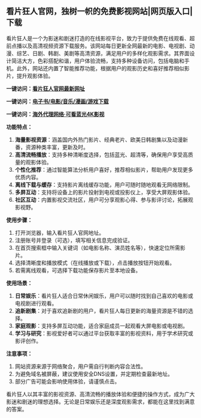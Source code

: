<h2>看片狂人官网，独树一帜的免费影视网站|网页版入口|下载</h2>
<p>看片狂人是一个为影迷和剧迷打造的在线影视平台，致力于提供免费在线观看、超前点播以及高清视频资源下载服务。该网站每日更新全网最新的电影、电视剧、动漫、综艺、日剧、韩剧、美剧等高清资源，满足用户的多样化观影需求。其界面设计简洁大方，色彩搭配和谐，用户体验流畅，支持多种设备访问，包括电脑和手机。此外，网站还内置了智能推荐功能，根据用户的观影历史和喜好推荐相似影片，提升观影体验。</p>
<p><strong>一键访问：</strong><a href="https://kpkuang.sodanav.com/" target="_blank"><strong>看片狂人官网最新网址</strong></a></p>
<p><strong>一键访问：</strong><a href="https://wangpanziyuan.pages.dev/" target="_blank"><strong>电子书/电影/音乐/漫画/游戏下载</strong></a></p>
<p><strong>一键访问：</strong><a href="http://ip.harmonylink.net/share/e82025" target="_blank"><strong>海外代理网络·可看蓝光4K影视</strong></a></p>
<p><strong>功能特点：</strong></p>
<ol>
  <li><strong>海量影视资源</strong>：涵盖国内外热门影片、经典老片、欧美日韩剧集以及动漫新番，资源种类丰富，更新及时。</li>
  <li><strong>高清流畅播放</strong>：支持多种清晰度选择，包括蓝光、超清等，确保用户享受高质量的观影体验。</li>
  <li><strong>个性化推荐</strong>：通过智能算法分析用户喜好，推荐相似影片，帮助用户发现更多优质内容。</li>
  <li><strong>离线下载与缓存</strong>：支持影片离线缓存功能，用户可随时随地观看无网络限制。</li>
  <li><strong>多屏互动</strong>：支持将设备上的影片投射到电视或投影仪上，享受大屏观影体验。</li>
  <li><strong>社区互动</strong>：内置影视交流社区，用户可分享观影心得、参与影评讨论，拓展观影视野。</li>
</ol>
<p><strong>使用步骤：</strong></p>
<ol>
  <li>打开浏览器，输入看片狂人官网地址。</li>
  <li>注册账号并登录（可选），填写相关信息完成验证。</li>
  <li>在首页搜索框中输入关键词（如电影名称、演员姓名等），快速定位所需影片。</li>
  <li>选择清晰度和播放模式（在线播放或下载），点击播放按钮开始观看。</li>
  <li>若需离线观看，可选择下载功能保存影片至本地设备。</li>
</ol>
<p><strong>使用场景：</strong></p>
<ol>
  <li><strong>日常娱乐</strong>：看片狂人适合日常休闲娱乐，用户可以随时找到自己喜欢的电影或电视剧进行观看。</li>
  <li><strong>追新剧集</strong>：对于喜欢追新剧的用户，看片狂人每日更新的海量资源是不错的选择。</li>
  <li><strong>家庭观影</strong>：支持多屏互动功能，适合家庭成员一起观看大屏电影或电视剧。</li>
  <li><strong>学习与研究</strong>：影视爱好者可以通过平台获取丰富的影视资料，用于学术研究或影评创作。</li>
</ol>
<p><strong>注意事项：</strong></p>
<ol>
  <li>网站资源来源于网络聚合，用户需自行判断内容合法性。</li>
  <li>为避免域名被屏蔽，建议使用安全DNS设置，并定期检查最新地址。</li>
  <li>部分广告可能会影响使用体验，请谨慎点击。</li>
</ol>
<p>看片狂人以其丰富的影视资源、高清流畅的播放体验和便捷的操作方式，成为广大影迷和剧迷的理想选择。无论是日常娱乐还是深度观影需求，都能在这里找到满意的答案。</p>
